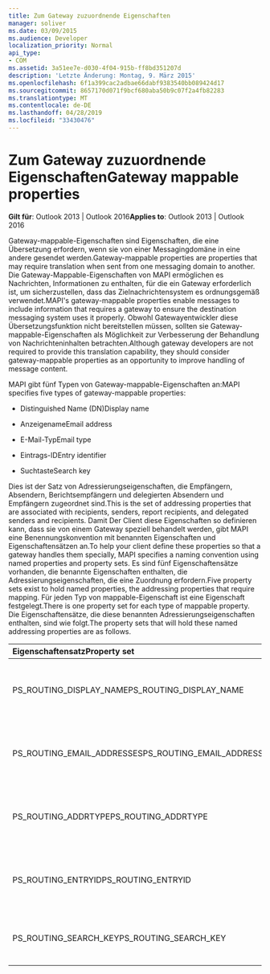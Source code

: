 ```yaml
---
title: Zum Gateway zuzuordnende Eigenschaften
manager: soliver
ms.date: 03/09/2015
ms.audience: Developer
localization_priority: Normal
api_type:
- COM
ms.assetid: 3a51ee7e-d030-4f04-915b-ff8bd351207d
description: 'Letzte Änderung: Montag, 9. März 2015'
ms.openlocfilehash: 6f1a399cac2adbae66dabf9383540bb089424d17
ms.sourcegitcommit: 8657170d071f9bcf680aba50b9c07f2a4fb82283
ms.translationtype: MT
ms.contentlocale: de-DE
ms.lasthandoff: 04/28/2019
ms.locfileid: "33430476"
---
```

# <a name="gateway-mappable-properties"></a><span data-ttu-id="08c68-103">Zum Gateway zuzuordnende Eigenschaften</span><span class="sxs-lookup"><span data-stu-id="08c68-103">Gateway mappable properties</span></span>

<span data-ttu-id="08c68-104">**Gilt für**: Outlook 2013 | Outlook 2016</span><span class="sxs-lookup"><span data-stu-id="08c68-104">**Applies to**: Outlook 2013 | Outlook 2016</span></span> 
  
<span data-ttu-id="08c68-105">Gateway-mappable-Eigenschaften sind Eigenschaften, die eine Übersetzung erfordern, wenn sie von einer Messagingdomäne in eine andere gesendet werden.</span><span class="sxs-lookup"><span data-stu-id="08c68-105">Gateway-mappable properties are properties that may require translation when sent from one messaging domain to another.</span></span> <span data-ttu-id="08c68-106">Die Gateway-Mappable-Eigenschaften von MAPI ermöglichen es Nachrichten, Informationen zu enthalten, für die ein Gateway erforderlich ist, um sicherzustellen, dass das Zielnachrichtensystem es ordnungsgemäß verwendet.</span><span class="sxs-lookup"><span data-stu-id="08c68-106">MAPI's gateway-mappable properties enable messages to include information that requires a gateway to ensure the destination messaging system uses it properly.</span></span> <span data-ttu-id="08c68-107">Obwohl Gatewayentwickler diese Übersetzungsfunktion nicht bereitstellen müssen, sollten sie Gateway-mappable-Eigenschaften als Möglichkeit zur Verbesserung der Behandlung von Nachrichteninhalten betrachten.</span><span class="sxs-lookup"><span data-stu-id="08c68-107">Although gateway developers are not required to provide this translation capability, they should consider gateway-mappable properties as an opportunity to improve handling of message content.</span></span>
  
<span data-ttu-id="08c68-108">MAPI gibt fünf Typen von Gateway-mappable-Eigenschaften an:</span><span class="sxs-lookup"><span data-stu-id="08c68-108">MAPI specifies five types of gateway-mappable properties:</span></span>
  
- <span data-ttu-id="08c68-109">Distinguished Name (DN)</span><span class="sxs-lookup"><span data-stu-id="08c68-109">Display name</span></span>
    
- <span data-ttu-id="08c68-110">Anzeigename</span><span class="sxs-lookup"><span data-stu-id="08c68-110">Email address</span></span>
    
- <span data-ttu-id="08c68-111">E-Mail-Typ</span><span class="sxs-lookup"><span data-stu-id="08c68-111">Email type</span></span>
    
- <span data-ttu-id="08c68-112">Eintrags-ID</span><span class="sxs-lookup"><span data-stu-id="08c68-112">Entry identifier</span></span>
    
- <span data-ttu-id="08c68-113">Suchtaste</span><span class="sxs-lookup"><span data-stu-id="08c68-113">Search key</span></span>
    
<span data-ttu-id="08c68-114">Dies ist der Satz von Adressierungseigenschaften, die Empfängern, Absendern, Berichtsempfängern und delegierten Absendern und Empfängern zugeordnet sind.</span><span class="sxs-lookup"><span data-stu-id="08c68-114">This is the set of addressing properties that are associated with recipients, senders, report recipients, and delegated senders and recipients.</span></span> <span data-ttu-id="08c68-115">Damit Der Client diese Eigenschaften so definieren kann, dass sie von einem Gateway speziell behandelt werden, gibt MAPI eine Benennungskonvention mit benannten Eigenschaften und Eigenschaftensätzen an.</span><span class="sxs-lookup"><span data-stu-id="08c68-115">To help your client define these properties so that a gateway handles them specially, MAPI specifies a naming convention using named properties and property sets.</span></span> <span data-ttu-id="08c68-116">Es sind fünf Eigenschaftensätze vorhanden, die benannte Eigenschaften enthalten, die Adressierungseigenschaften, die eine Zuordnung erfordern.</span><span class="sxs-lookup"><span data-stu-id="08c68-116">Five property sets exist to hold named properties, the addressing properties that require mapping.</span></span> <span data-ttu-id="08c68-117">Für jeden Typ von mappable-Eigenschaft ist eine Eigenschaft festgelegt.</span><span class="sxs-lookup"><span data-stu-id="08c68-117">There is one property set for each type of mappable property.</span></span> <span data-ttu-id="08c68-118">Die Eigenschaftensätze, die diese benannten Adressierungseigenschaften enthalten, sind wie folgt.</span><span class="sxs-lookup"><span data-stu-id="08c68-118">The property sets that will hold these named addressing properties are as follows.</span></span>
  
|<span data-ttu-id="08c68-119">**Eigenschaftensatz**</span><span class="sxs-lookup"><span data-stu-id="08c68-119">**Property set**</span></span>|<span data-ttu-id="08c68-120">**Beschreibung**</span><span class="sxs-lookup"><span data-stu-id="08c68-120">**Description**</span></span>|
|:-----|:-----|
|<span data-ttu-id="08c68-121">PS_ROUTING_DISPLAY_NAME</span><span class="sxs-lookup"><span data-stu-id="08c68-121">PS_ROUTING_DISPLAY_NAME</span></span>  <br/> |<span data-ttu-id="08c68-122">Enthält Zeichenfolgeneigenschaften, die als Anzeigenamen verwendet werden.</span><span class="sxs-lookup"><span data-stu-id="08c68-122">Contains string properties used as display names.</span></span>  <br/> |
|<span data-ttu-id="08c68-123">PS_ROUTING_EMAIL_ADDRESSES</span><span class="sxs-lookup"><span data-stu-id="08c68-123">PS_ROUTING_EMAIL_ADDRESSES</span></span>  <br/> |<span data-ttu-id="08c68-124">Enthält Zeichenfolgeneigenschaften, die als E-Mail-Adressen verwendet werden.</span><span class="sxs-lookup"><span data-stu-id="08c68-124">Contains string properties used as email addresses.</span></span>  <br/> |
|<span data-ttu-id="08c68-125">PS_ROUTING_ADDRTYPE</span><span class="sxs-lookup"><span data-stu-id="08c68-125">PS_ROUTING_ADDRTYPE</span></span>  <br/> |<span data-ttu-id="08c68-126">Enthält Zeichenfolgeneigenschaften, die als E-Mail-Adresstypen verwendet werden.</span><span class="sxs-lookup"><span data-stu-id="08c68-126">Contains string properties used as email address types.</span></span>  <br/> |
|<span data-ttu-id="08c68-127">PS_ROUTING_ENTRYID</span><span class="sxs-lookup"><span data-stu-id="08c68-127">PS_ROUTING_ENTRYID</span></span>  <br/> |<span data-ttu-id="08c68-128">Enthält binäre Eigenschaften, die als langfristige Eintragsbezeichner verwendet werden.</span><span class="sxs-lookup"><span data-stu-id="08c68-128">Contains binary properties used as long-term entry identifiers.</span></span>  <br/> |
|<span data-ttu-id="08c68-129">PS_ROUTING_SEARCH_KEY</span><span class="sxs-lookup"><span data-stu-id="08c68-129">PS_ROUTING_SEARCH_KEY</span></span>  <br/> |<span data-ttu-id="08c68-130">Enthält binäre Eigenschaften, die als Suchschlüssel verwendet werden.</span><span class="sxs-lookup"><span data-stu-id="08c68-130">Contains binary properties used as search keys.</span></span>  <br/> |
   

